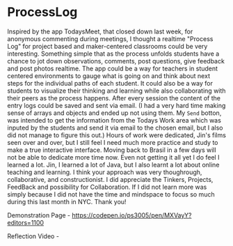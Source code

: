 # ProcessLog
Inspired by the app TodaysMeet, that closed down last week, for anonymous commenting during meetings, I thought a realtime "Process Log" for project based and maker-centered classrooms could be very interesting. Something simple that as the process unfolds students have a chance to jot down observations, comments, post questions, give feedback and post photos realtime. The app could be a way for teachers in student centered environments to gauge what is going on and think about next steps for the individual paths of each student. It could also be a way for students to visualize their thinking and learning while also collaborating with their peers as the process happens. After every session the content of the entry logs could be saved and sent via email. (I had a very hard time making sense of arrays and objects and ended up not using them. My `Send` botton, was intended to get the information from the Todays Work area which was inputed by the students and send it via email to the chosen email, but I also did not manage to figure this out.) Hours of work were dedicated, Jin's films seen over and over, but I still feel I need much more practice and study to make a true interactive interface. Moving back to Brasil in a few days will not be able to dedicate more time now. Even not getting it all yet I do feel I learned a lot. Jin, I learned a lot of Java, but I also learnt a lot about online teaching and learning. I think your approach was very thoughrough, collaborative, and constructionist. I did appreciate the Tinkers, Projects, FeedBack and possibility for Collaboration.  If I did not learn more was simply because I did not have the time and mindspace to focus so much during this last month in NYC. Thank you!

Demonstration Page - https://codepen.io/ps3005/pen/MXVayY?editors=1100

Reflection Video - 
